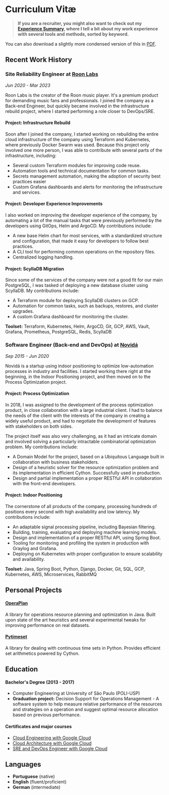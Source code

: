 # Curriculum Vitæ

> **If you are a recruiter, you might also want to check out my [Experience Summary](/summary),
> where I tell a bit about my work experience with several tools and methods, sorted by keyword.**

You can also download a slightly more condensed version of this in [PDF](/pdf/cv.pdf).

## <i class="fa fa-briefcase"></i> Recent Work History

### Site Reliability Engineer at [Roon Labs](https://roonlabs.com/)

*Jun 2020 - Mar 2023*

Roon Labs is the creator of the Roon music player. It's a premium product for demanding
music fans and professionals. I joined the company as a Back-end Engineer, but quickly
became involved in the infrastructure rebuild project, where I started performing a role
closer to DevOps/SRE.

#### Project: Infrastructure Rebuild

Soon after I joined the company, I started working on rebuilding the entire cloud
infrastructure of the company using Terraform and Kubernetes, where previously
Docker Swarm was used. Because this project only involved one more person, I was
able to contribute with several parts of the infrastructure, including:

- Several custom Terraform modules for improving code reuse.
- Automation tools and technical documentation for common tasks.
- Secrets management automation, making the adoption of security best practices easier
- Custom Grafana dashboards and alerts for monitoring the infrastructure and services.

#### Project: Developer Experience Improvements

I also worked on improving the developer experience of the company, by automating
a lot of the manual tasks that were previously performed by the developers using
GitOps, Helm and ArgoCD. My contributions include:

- A new base Helm chart for most services, with a standardized structure and
  configuration, that made it easy for developers to follow best practices.
- A CLI tool for performing common operations on the repository files.
- Centralized logging handling.

#### Project: ScyllaDB Migration

Since some of the services of the company were not a good fit for our main PostgreSQL,
I was tasked of deploying a new database cluster using ScyllaDB. My contributions
include:

- A Terraform module for deploying ScyllaDB clusters on GCP.
- Automation for common tasks, such as backups, restores, and cluster upgrades.
- A custom Grafana dashboard for monitoring the cluster.

**Toolset:** Terraform, Kubernetes, Helm, ArgoCD, Git, GCP, AWS, Vault, Grafana,
Prometheus, PostgreSQL, Redis, ScyllaDB

### Software Engineer (Back-end and DevOps) at [Novidá](https://novida.com)

*Sep 2015 - Jun 2020*

Novidá is a startup using indoor positioning to optimize low-automation processes
in industry and facilities. I started working there right at the beginning, in
the Indoor Positioning project, and then moved on to the Process Optimization project.

#### Project: Process Optimization

In 2018, I was assigned to the development of the process optimization product,
in close collaboration with a large industrial client. I had to balance the needs of
the client with the interests of the company in creating a widely useful product,
and had to negotiate the development of features with stakeholders on both sides.

The project itself was also very challenging, as it had an intricate domain and
involved solving a particularly intractable combinatorial optimization problem.
My contributions include:

- A Domain Model for the project, based on a Ubiquitous Language built in
  collaboration with business stakeholders.
- Design of a heuristic solver for the resource optimization problem and its
  implementation in efficient Cython. Successfully used in production.
- Design and partial implementation a proper RESTful API in collaboration with
  the front-end developers.

#### Project: Indoor Positioning

The cornerstone of all products of the company, processing hundreds of positions
every second with high availability and low latency. My contributions include:

- An adaptable signal processing pipeline, including Bayesian filtering.
- Building, training, evaluating and deploying machine learning models.
- Design and implementation of a proper RESTful API, using Spring Boot.
- Tooling for monitoring and profiling the system in production with Graylog and Grafana.
- Deploying on Kubernetes with proper configuration to ensure scalability and availability.

**Toolset:** Java, Spring Boot, Python, Django, Docker, Git, SQL, GCP,
Kubernetes, AWS, Microservices, RabbitMQ

## <i class="fa fa-plus-square"></i> Personal Projects

#### <a href="https://github.com/GFlorio/operaplan" target="_blank" rel="noreferrer"><i class="fab fa-github"></i> OperaPlan</a>

A library for operations resource planning and optimization in Java. Built upon
state of the art heuristics and several experimental tweaks for improving
performance on real datasets.

#### <a href="https://github.com/GFlorio/pytimeset" target="_blank" rel="noreferrer"><i class="fab fa-github"></i> Pytimeset</a>

A library for dealing with continuous time sets in Python. Provides efficient
set arithmetics powered by Cython.

## <i class="fa fa-graduation-cap"></i> Education

#### Bachelor's Degree (2013 - 2017)

- Computer Engineering at University of São Paulo (POLI-USP)
- **Graduation project:** Decision Support for Operations Management - A software
system to help measure relative performance of the resources and strategies on
a operation and suggest optimal resource allocation based on previous
performance.

#### Certificates and major courses

- [Cloud Engineering with Google Cloud](https://www.coursera.org/account/accomplishments/specialization/certificate/FRE8HBFC9SVS)
- [Cloud Architecture with Google Cloud](https://www.coursera.org/account/accomplishments/specialization/certificate/4Q3TPM5MXBW5)
- [SRE and DevOps Engineer with Google Cloud](https://www.coursera.org/account/accomplishments/specialization/certificate/FRE8HBFC9SVS)

## <i class="fa fa-globe"></i> Languages

- **Portuguese** (native)
- **English** (fluent/proficient)
- **German** (intermediate)
